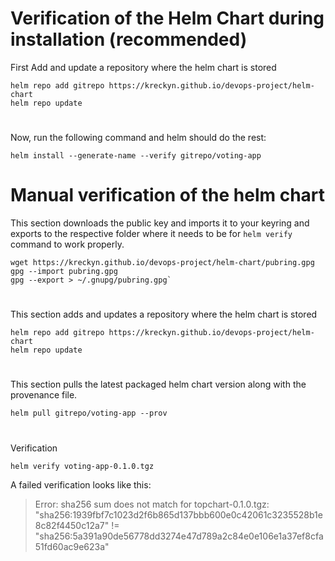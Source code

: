 # Verification of the Helm Chart during installation (recommended)
First Add and update a repository where the helm chart is stored
```
helm repo add gitrepo https://kreckyn.github.io/devops-project/helm-chart
helm repo update
```
#
Now, run the following command and helm should do the rest:
```
helm install --generate-name --verify gitrepo/voting-app
```


# Manual verification of the helm chart #

This section downloads the public key and imports it to your keyring and exports to the respective folder where it needs to be for `helm verify` command to work properly. 
```
wget https://kreckyn.github.io/devops-project/helm-chart/pubring.gpg
gpg --import pubring.gpg
gpg --export > ~/.gnupg/pubring.gpg`
```
#
This section adds and updates a repository where the helm chart is stored 
```
helm repo add gitrepo https://kreckyn.github.io/devops-project/helm-chart
helm repo update
```
#
This section pulls the latest packaged helm chart version along with the provenance file. 
```
helm pull gitrepo/voting-app --prov
```

#
Verification 
```
helm verify voting-app-0.1.0.tgz
```

A failed verification looks like this:  
>Error: sha256 sum does not match for topchart-0.1.0.tgz: "sha256:1939fbf7c1023d2f6b865d137bbb600e0c42061c3235528b1e8c82f4450c12a7" != "sha256:5a391a90de56778dd3274e47d789a2c84e0e106e1a37ef8cfa51fd60ac9e623a"
